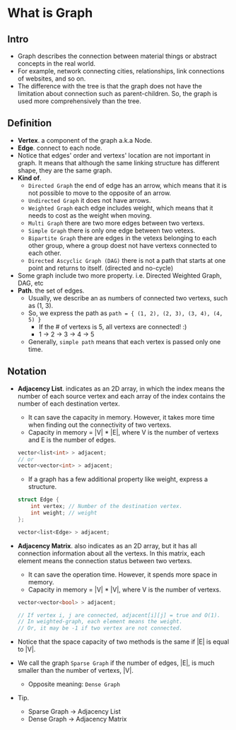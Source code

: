 # What is Graph

## Intro

- Graph describes the connection between material things or abstract concepts in the real world.
- For example, network connecting cities, relationships, link connections of websites, and so on.
- The difference with the tree is that the graph does not have the limitation about connection such as parent-children. So, the graph is used more comprehensively than the tree.


## Definition

- **Vertex**. a component of the graph a.k.a Node.
- **Edge**. connect to each node.
- Notice that edges' order and vertexs' location are not important in graph. It means that although the same linking structure has different shape, they are the same graph.
- **Kind of**.
	- `Directed Graph` the end of edge has an arrow, which means that it is not possible to move to the opposite of an arrow.
	- `Undirected Graph` it does not have arrows.
	- `Weighted Graph` each edge includes weight, which means that it needs to cost as the weight when moving.
	- `Multi Graph` there are two more edges between two vertexs.
	- `Simple Graph` there is only one edge between two vetexs.
	- `Bipartite Graph` there are edges in the vetexs belonging to each other group, where a group doest not have vertexs connected to each other.
	- `Directed Ascyclic Graph (DAG)` there is not a path that starts at one point and returns to itself. (directed and no-cycle)
- Some graph include two more property. i.e. Directed Weighted Graph, DAG, etc
- **Path**. the set of edges.
	- Usually, we describe an as numbers of connected two vertexs, such as (1, 3).
	- So, we express the path as `path = { (1, 2), (2, 3), (3, 4), (4, 5) }`
		- If the # of vertexs is 5, all vertexs are connected! :)
		- 1 -> 2 -> 3 -> 4 -> 5
	- Generally, `simple path` means that each vertex is passed only one time.

	
## Notation

- **Adjacency List**. indicates as an 2D array, in which the index means the number of each source vertex and each array of the index contains the number of each destination vertex.
	- It can save the capacity in memory. However, it takes more time when finding out the connectivity of two vertexs.
	- Capacity in memory = |V| * |E|, where V is the number of vertexs and E is the number of edges.

	
	``` c++
	vector<list<int> > adjacent;
	// or
	vector<vector<int> > adjacent;
	```

	- If a graph has a few additional property like weight, express a structure.
	
	``` c++
	struct Edge {
		int vertex; // Number of the destination vertex.
		int weight; // weight
	};

	vector<list<Edge> > adjacent;
	```

- **Adjacency Matrix**. also indicates as an 2D array, but it has all connection information about all the vertexs. In this matrix, each element means the connection status between two vertexs.
	- It can save the operation time. However, it spends more space in memory.
	- Capacity in memory = |V| * |V|, where V is the number of vertexs.
	
	``` c++
	vector<vector<bool> > adjacent;

	// If vertex i, j are connected, adjacent[i][j] = true and O(1).
	// In weighted-graph, each element means the weight.
	// Or, it may be -1 if two vertex are not connected.
	```

- Notice that the space capacity of two methods is the same if |E| is equal to |V|.
- We call the graph `Sparse Graph` if the number of edges, |E|, is much smaller than the number of vertexs, |V|.
	- Opposite meaning: `Dense Graph`
- Tip.
	- Sparse Graph -> Adjacency List
	- Dense Graph -> Adjacency Matrix
